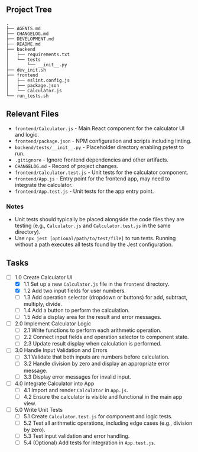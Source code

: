 ## Project Tree
```
.
├── AGENTS.md
├── CHANGELOG.md
├── DEVELOPMENT.md
├── README.md
├── backend
│   ├── requirements.txt
│   └── tests
│       └── __init__.py
├── dev_init.sh
├── frontend
│   ├── eslint.config.js
│   ├── package.json
│   └── Calculator.js
└── run_tests.sh
```

## Relevant Files

- `frontend/Calculator.js` - Main React component for the calculator UI and logic.
- `frontend/package.json` - NPM configuration and scripts including linting.
- `backend/tests/__init__.py` - Placeholder directory enabling pytest to run.
- `.gitignore` - Ignore frontend dependencies and other artifacts.
- `CHANGELOG.md` - Record of project changes.
- `frontend/Calculator.test.js` - Unit tests for the calculator component.
- `frontend/App.js` - Entry point for the frontend app, may need to integrate the calculator.
- `frontend/App.test.js` - Unit tests for the app entry point.

### Notes

- Unit tests should typically be placed alongside the code files they are testing (e.g., `Calculator.js` and `Calculator.test.js` in the same directory).
- Use `npx jest [optional/path/to/test/file]` to run tests. Running without a path executes all tests found by the Jest configuration.

## Tasks

- [ ] 1.0 Create Calculator UI
  - [x] 1.1 Set up a new `Calculator.js` file in the `frontend` directory.
  - [x] 1.2 Add two input fields for user numbers.
  - [ ] 1.3 Add operation selector (dropdown or buttons) for add, subtract, multiply, divide.
  - [ ] 1.4 Add a button to perform the calculation.
  - [ ] 1.5 Add a display area for the result and error messages.
- [ ] 2.0 Implement Calculator Logic
  - [ ] 2.1 Write functions to perform each arithmetic operation.
  - [ ] 2.2 Connect input fields and operation selector to component state.
  - [ ] 2.3 Update result display when calculation is performed.
- [ ] 3.0 Handle Input Validation and Errors
  - [ ] 3.1 Validate that both inputs are numbers before calculation.
  - [ ] 3.2 Handle division by zero and display an appropriate error message.
  - [ ] 3.3 Display error messages for invalid input.
- [ ] 4.0 Integrate Calculator into App
  - [ ] 4.1 Import and render `Calculator` in `App.js`.
  - [ ] 4.2 Ensure the calculator is visible and functional in the main app view.
- [ ] 5.0 Write Unit Tests
  - [ ] 5.1 Create `Calculator.test.js` for component and logic tests.
  - [ ] 5.2 Test all arithmetic operations, including edge cases (e.g., division by zero).
  - [ ] 5.3 Test input validation and error handling.
  - [ ] 5.4 (Optional) Add tests for integration in `App.test.js`.
